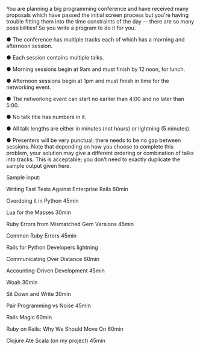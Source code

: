 You are planning a big programming conference and have received many proposals which have
passed the initial screen process but you're having trouble fitting them into the time constraints
of the day -- there are so many possibilities! So you write a program to do it for you.

● The conference has multiple tracks each of which has a morning and afternoon session.

● Each session contains multiple talks.

● Morning sessions begin at 9am and must finish by 12 noon, for lunch.

● Afternoon sessions begin at 1pm and must finish in time for the networking event.

● The networking event can start no earlier than 4:00 and no later than 5:00.

● No talk title has numbers in it.

● All talk lengths are either in minutes (not hours) or lightning (5 minutes).

● Presenters will be very punctual; there needs to be no gap between sessions. Note that depending on how you choose to complete this problem, your solution may give a different ordering or combination of talks into tracks. This is acceptable; you don’t need to exactly duplicate the sample output given here.

Sample input: 

Writing Fast Tests Against Enterprise Rails 60min

Overdoing it in Python 45min

Lua for the Masses 30min

Ruby Errors from Mismatched Gem Versions 45min

Common Ruby Errors 45min

Rails for Python Developers lightning

Communicating Over Distance 60min

Accounting-Driven Development 45min

Woah 30min

Sit Down and Write 30min

Pair Programming vs Noise 45min

Rails Magic 60min

Ruby on Rails: Why We Should Move On 60min

Clojure Ate Scala (on my project) 45min

